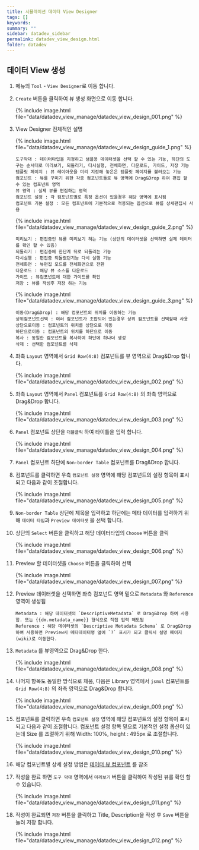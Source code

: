 ```yaml
---
title: 시뮬레이션 데이터 View Designer
tags: []
keywords:
summary: ""
sidebar: datadev_sidebar
permalink: datadev_view_design.html
folder: datadev
---
```


## 데이터 View 생성

1. 메뉴의 `Tool` - `View Designer`로 이동 합니다.

1. `Create` 버튼을 클릭하여 뷰 생성 화면으로 이동 합니다. 

    {% include image.html file="data/datadev_view_manage/datadev_view_design_001.png" %}

2. View Designer 전체적인 설명

    {% include image.html file="data/datadev_view_manage/datadev_view_design_guide_1.png" %}

   ```
   도구막대 : 데이터타입을 지정하고 샘플용 데이터셋을 선택 할 수 있는 기능, 하단의 도구는 순서대로 미리보기, 되돌리기, 다시실행, 전체화면, 다운로드, 가이드, 저장 기능
   템플릿 페이지 : 뷰 레이아웃을 미리 지정해 놓은은 템플릿 페이지를 불러오는 기능
   컴포넌트 : 뷰를 꾸미기 위한 각종 컴포넌트들로 뷰 영역에 Drag&Drop 하여 편집 할 수 있는 컴포넌트 영역
   뷰 영역 : 실제 뷰를 편집하는 영역
   컴포넌트 설정 : 각 컴포넌트별로 특정 옵션이 있을경우 해당 영역에 표시됨
   컴포넌트 기본 설정 : 모든 컴포넌트에 기본적으로 적용되는 옵션으로 뷰를 상세편집시 사용
   ```

    {% include image.html file="data/datadev_view_manage/datadev_view_design_guide_2.png" %}

   ```
   미리보기 : 편집중인 뷰를 미리보기 하는 기능 (상단의 데이터셋을 선택하면 실제 데이터를 확인 할 수 있음)
   되돌리기 : 편집중에 한단계 뒤로 되돌리는 기능
   다시실행 : 편집중 되돌렸던기능 다시 실행 기능
   전체화면 : 뷰편집 모드를 전체화면으로 전환
   다운로드 : 해당 뷰 소스를 다운로드
   가이드 : 뷰컴포넌트에 대한 가이드를 확인
   저장 : 뷰를 작성후 저장 하는 기능
   ```

    {% include image.html file="data/datadev_view_manage/datadev_view_design_guide_3.png" %}

   ```
   이동(Drag&Drop) : 해당 컴포넌트의 위치를 이동하는 기능
   상위컴포넌트선택 : 여러 컴포넌트가 조합되어 있는경우 상위 컴포넌트를 선택할때 사용
   상단으로이동 : 컴포넌트의 위치를 상단으로 이동
   하단으로이동 : 컴포넌트의 위치를 하단으로 이동
   복사 : 동일한 컴포넌트를 복사하여 하단에 하나더 생성
   삭제 : 선택한 컴포넌트를 삭제
   ```

3. 좌측 `Layout` 영역에서 `Grid Row(4:8)` 컴포넌트를 뷰 영역으로 Drag&Drop 합니다.

    {% include image.html file="data/datadev_view_manage/datadev_view_design_002.png" %}

4. 좌측 `Layout` 영역에서 `Panel` 컴포넌트를 `Grid Row(4:8)` 의 좌측 영역으로 Drag&Drop 합니다.

    {% include image.html file="data/datadev_view_manage/datadev_view_design_003.png" %}

5. `Panel` 컴포넌트 상단을 `더블클릭` 하여 타이틀을 입력 합니다.

    {% include image.html file="data/datadev_view_manage/datadev_view_design_004.png" %}

6. `Panel` 컴포넌트 하단에 `Non-border Table` 컴포넌트를 Drag&Drop 합니다. 

7. 컴포넌트를 클릭하면 우측 `컴포넌트 설정` 영역에 해당 컴포넌트의 설정 항목이 표시되고 다음과 같이 조절합니다.

    {% include image.html file="data/datadev_view_manage/datadev_view_design_005.png" %}

8. `Non-border Table` 상단에 제목을 입력하고 하단에는 메타 데이터를 입력하기 위해 `데이터 타입`과 `Preview 데이터셋` 을 선택 합니다.

9. 상단의 `Select` 버튼을 클릭하고 해당 데이터타입의 `Choose` 버튼을 클릭

    {% include image.html file="data/datadev_view_manage/datadev_view_design_006.png" %}

10. Preview 할 데이터셋을 `Choose` 버튼을 클릭하여 선택

    {% include image.html file="data/datadev_view_manage/datadev_view_design_007.png" %}

11. Preview 데이터셋을 선택하면 좌측 컴포넌트 영역 밑으로 `Metadata` 와 `Reference` 영역이 생성됨

     ```
     Metadata : 해당 데이터셋의 `DescriptiveMetadata` 로 Drag&Drop 하여 사용함. 또는 {{dm.metadata_name}} 형식으로 직접 입력 해도됨
     Reference : 해당 데이터셋의 `Descriptive Metadata Schema` 로 Drag&Drop 하여 사용하면 Preview시 메타데이터명 옆에 `?` 표시가 되고 클릭시 설명 페이지(wiki)로 이동한다.
     ```

12. `Metadata` 를 뷰영역으로 Drag&Drop 한다.

    {% include image.html file="data/datadev_view_manage/datadev_view_design_008.png" %}

13. 나머지 항목도 동일한 방식으로 채움, 다음은 Library 영역에서 `jsmol` 컴포넌트를 `Grid Row(4:8)` 의 좌측 영역으로 Drag&Drop 합니다.

    {% include image.html file="data/datadev_view_manage/datadev_view_design_009.png" %}

14. 컴포넌트를 클릭하면 우측 `컴포넌트 설정` 영역에 해당 컴포넌트의 설정 항목이 표시되고 다음과 같이 조절합니다. 컴포넌트 설정 항목 밑으로 기본적인 설정 옵션이 있는데 Size 를 조절하기 위해 Width: 100%, height : 495px 로 조절합니다.

    {% include image.html file="data/datadev_view_manage/datadev_view_design_010.png" %}

15. 해당 컴포넌트별 상세 설정 방법은 [데이터 뷰 컴포넌트] 를 참조

16. 작성을 완료 하면 `도구 막대` 영역에서 `미리보기` 버튼을 클릭하여 작성된 뷰를 확인 할 수 있습니다.

    {% include image.html file="data/datadev_view_manage/datadev_view_design_011.png" %}

17. 작성이 완료되면 `저장` 버튼을 클릭하고 Title, Description을 작성 후 `Save` 버튼을 눌러 저장 합니다.

    {% include image.html file="data/datadev_view_manage/datadev_view_design_012.png" %}

[데이터 뷰 컴포넌트]: datadev_view_component.html	"데이터 뷰 컴포넌트"
